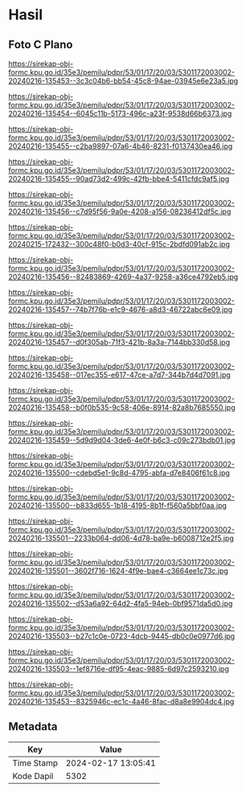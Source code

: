 # Hasil

## Foto C Plano

https://sirekap-obj-formc.kpu.go.id/35e3/pemilu/pdpr/53/01/17/20/03/5301172003002-20240216-135453--3c3c04b6-bb54-45c8-94ae-03945e6e23a5.jpg

https://sirekap-obj-formc.kpu.go.id/35e3/pemilu/pdpr/53/01/17/20/03/5301172003002-20240216-135454--6045c11b-5173-496c-a23f-9538d66b6373.jpg

https://sirekap-obj-formc.kpu.go.id/35e3/pemilu/pdpr/53/01/17/20/03/5301172003002-20240216-135455--c2ba9897-07a6-4b46-8231-f0137430ea46.jpg

https://sirekap-obj-formc.kpu.go.id/35e3/pemilu/pdpr/53/01/17/20/03/5301172003002-20240216-135455--90ad73d2-499c-42fb-bbe4-5411cfdc9af5.jpg

https://sirekap-obj-formc.kpu.go.id/35e3/pemilu/pdpr/53/01/17/20/03/5301172003002-20240216-135456--c7d95f56-9a0e-4208-a156-08236412df5c.jpg

https://sirekap-obj-formc.kpu.go.id/35e3/pemilu/pdpr/53/01/17/20/03/5301172003002-20240215-172432--300c48f0-b0d3-40cf-915c-2bdfd091ab2c.jpg

https://sirekap-obj-formc.kpu.go.id/35e3/pemilu/pdpr/53/01/17/20/03/5301172003002-20240216-135456--82483869-4269-4a37-9258-a36ce4792eb5.jpg

https://sirekap-obj-formc.kpu.go.id/35e3/pemilu/pdpr/53/01/17/20/03/5301172003002-20240216-135457--74b7f76b-e1c9-4676-a8d3-46722abc6e09.jpg

https://sirekap-obj-formc.kpu.go.id/35e3/pemilu/pdpr/53/01/17/20/03/5301172003002-20240216-135457--d0f305ab-71f3-421b-8a3a-7144bb330d58.jpg

https://sirekap-obj-formc.kpu.go.id/35e3/pemilu/pdpr/53/01/17/20/03/5301172003002-20240216-135458--017ec355-e617-47ce-a7d7-344b7d4d7091.jpg

https://sirekap-obj-formc.kpu.go.id/35e3/pemilu/pdpr/53/01/17/20/03/5301172003002-20240216-135458--b0f0b535-9c58-406e-8914-82a8b7685550.jpg

https://sirekap-obj-formc.kpu.go.id/35e3/pemilu/pdpr/53/01/17/20/03/5301172003002-20240216-135459--5d9d9d04-3de6-4e0f-b6c3-c09c273bdb01.jpg

https://sirekap-obj-formc.kpu.go.id/35e3/pemilu/pdpr/53/01/17/20/03/5301172003002-20240216-135500--cdebd5e1-9c8d-4795-abfa-d7e8406f61c8.jpg

https://sirekap-obj-formc.kpu.go.id/35e3/pemilu/pdpr/53/01/17/20/03/5301172003002-20240216-135500--b833d655-1b18-4195-8b1f-f560a5bbf0aa.jpg

https://sirekap-obj-formc.kpu.go.id/35e3/pemilu/pdpr/53/01/17/20/03/5301172003002-20240216-135501--2233b064-dd06-4d78-ba9e-b6008712e2f5.jpg

https://sirekap-obj-formc.kpu.go.id/35e3/pemilu/pdpr/53/01/17/20/03/5301172003002-20240216-135501--3602f716-1624-4f9e-bae4-c3664ee1c73c.jpg

https://sirekap-obj-formc.kpu.go.id/35e3/pemilu/pdpr/53/01/17/20/03/5301172003002-20240216-135502--d53a6a92-64d2-4fa5-94eb-0bf9571da5d0.jpg

https://sirekap-obj-formc.kpu.go.id/35e3/pemilu/pdpr/53/01/17/20/03/5301172003002-20240216-135503--b27c1c0e-0723-4dcb-9445-db0c0e0977d6.jpg

https://sirekap-obj-formc.kpu.go.id/35e3/pemilu/pdpr/53/01/17/20/03/5301172003002-20240216-135503--1ef8716e-df95-4eac-9885-6d97c2593210.jpg

https://sirekap-obj-formc.kpu.go.id/35e3/pemilu/pdpr/53/01/17/20/03/5301172003002-20240216-135453--8325946c-ec1c-4a46-8fac-d8a8e9904dc4.jpg


## Metadata

| Key        | Value               |
| ---------- | ------------------- |
| Time Stamp | 2024-02-17 13:05:41 |
| Kode Dapil | 5302                |




